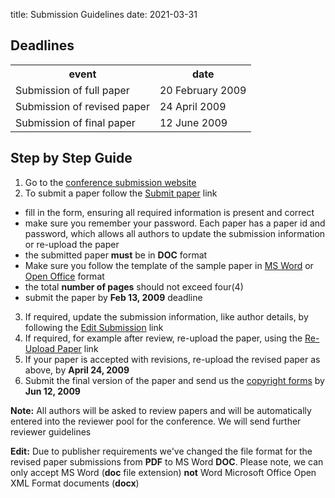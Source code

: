 title: Submission Guidelines
date: 2021-03-31

##  Deadlines

<table class="info" style="width:100%;">
<tr><th>event</th><th>date</th></tr>
<tr ><td>Submission of full paper</td><td>20 February 2009</td></tr>  
<tr class="current"><td>Submission of revised paper</td><td>24 April 2009</td></tr>
<tr><td>Submission of final paper</td><td> 12 June 2009</td></tr> 
</table>


##  Step by Step Guide

1. Go to the [conference submission website](http://conference.4m-association.org)
2. To submit a paper follow the [Submit paper](http://conference.4m-association.org/author/submit.php) link
  * fill in the form, ensuring all required information is present and correct
  * make sure you remember your password. Each paper has a paper id and password, which allows all authors to update the submission information or re-upload the paper
  * the submitted paper **must** be in **DOC** format
  * Make sure you follow the template of the sample paper in [MS Word](/images/Sample%20pages-%20full%20paper%20Instructions_1.doc) or [Open Office](/images/Sample%20pages-%20full%20paper%20Instructions_0.odt) format
  * the total **number of pages** should not exceed four(4)
  * submit the paper by **Feb 13, 2009** deadline
3. If required, update the submission information, like author details, by following the [Edit Submission](http://conference.4m-association.org/author/edit.php) link
4. If required, for example after review, re-upload the paper, using the [Re-Upload Paper](http://conference.4m-association.org/author/upload.php?t=reup) link
5. If your paper is accepted with revisions, re-upload the revised paper as above, by **April 24, 2009**
6. Submit the final version of the paper and send us the [copyright forms](/conference/2009/License_Agreement)  by **Jun 12, 2009**

**Note:** All authors will be asked to review papers and will be automatically entered into the reviewer pool for the conference. We will send further reviewer guidelines

**Edit:** Due to publisher requirements we've changed the file format for the revised paper submissions from **PDF** to MS Word **DOC**. Please note, we can only accept MS Word (**doc** file extension) **not** Word Microsoft Office Open XML Format documents (**docx**)
<!--break-->